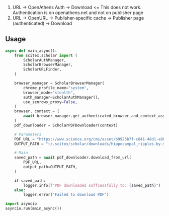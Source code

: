 <!-- ---
!-- Timestamp: 2025-10-08 06:56:32
!-- Author: ywatanabe
!-- File: /home/ywatanabe/proj/scitex_repo/src/scitex/scholar/download/README.md
!-- --- -->


1. URL -> OpenAthens Auth -> Download <= This does not work. Authentication is on openathens.net and not on publisher page
2. URL -> OpenURL -> Publisher-specific cache -> Publisher page (authenticated) -> Download

## Usage

``` python
async def main_async():
    from scitex.scholar import (
        ScholarAuthManager,
        ScholarBrowserManager,
        ScholarURLFinder,
    )

    browser_manager = ScholarBrowserManager(
        chrome_profile_name="system",
        browser_mode="stealth",
        auth_manager=ScholarAuthManager(),
        use_zenrows_proxy=False,
    )
    browser, context = (
        await browser_manager.get_authenticated_browser_and_context_async()
    )
    pdf_downloader = ScholarPDFDownloader(context)

    # Parameters
    PDF_URL = "https://www.science.org/cms/asset/b9925b7f-c841-48d1-a90c-1631b7cff596/pap.pdf"
    OUTPUT_PATH = "~/.scitex/scholar/downloads/hippocampal_ripples-by-stealth.pdf"

    # Main
    saved_path = await pdf_downloader.download_from_url(
        PDF_URL,
        output_path=OUTPUT_PATH,
    )

    if saved_path:
        logger.info(f"PDF downloaded suffcessfully to: {saved_path}")
    else:
        logger.error("Failed to download PDF")

import asyncio
asyncio.run(main_async())
```

<!-- EOF -->